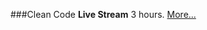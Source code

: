 ###Clean Code
**Live Stream** 3 hours.
[More...](https://learning.oreilly.com/live-training/courses/clean-code/0636920312208/)